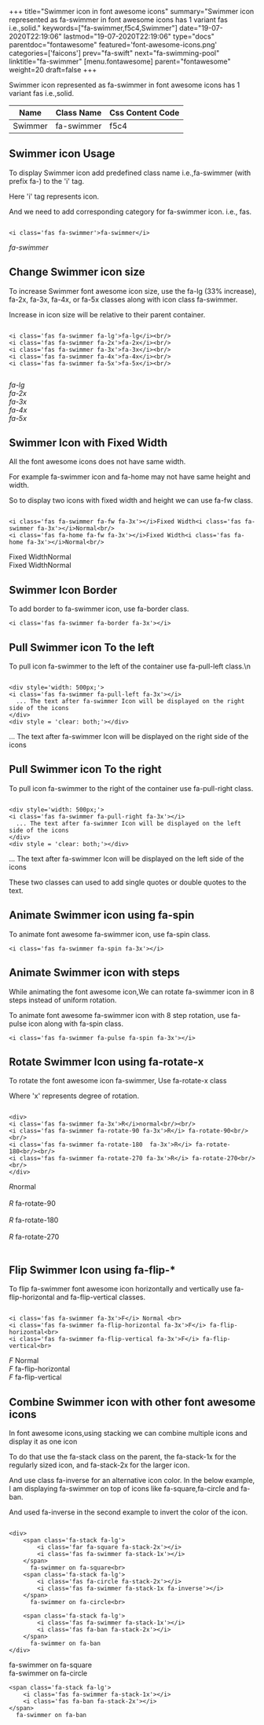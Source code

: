 +++
title="Swimmer icon in font awesome icons"
summary="Swimmer icon represented as fa-swimmer in font awesome icons has 1 variant fas i.e.,solid."
keywords=["fa-swimmer,f5c4,Swimmer"]
date="19-07-2020T22:19:06"
lastmod="19-07-2020T22:19:06"
type="docs"
parentdoc="fontawesome"
featured='font-awesome-icons.png'
categories=['faicons']
prev="fa-swift"
next="fa-swimming-pool"
linktitle="fa-swimmer"
[menu.fontawesome]
parent="fontawesome"
weight=20
draft=false
+++


Swimmer icon represented as fa-swimmer in font awesome icons has 1 variant fas i.e.,solid.

<div class='table-responsive'><table class='table'><thead><tr><th>Name</th><th>Class Name</th><th>Css Content Code</th></tr></thead><tbody><tr><td>Swimmer</td><td>fa-swimmer</td><td>f5c4</td></tr></tbody></table></div>



## Swimmer icon Usage

To display Swimmer icon add predefined class name i.e.,fa-swimmer (with prefix fa-) to the 'i' tag.

Here 'i' tag represents icon.

And we need to add corresponding category for fa-swimmer icon. i.e., fas.


```

<i class='fas fa-swimmer'>fa-swimmer</i>
```

<i class='fas fa-swimmer'>fa-swimmer</i>




## Change Swimmer icon size
To increase Swimmer font awesome icon size, use the fa-lg (33% increase), fa-2x, fa-3x, fa-4x, or fa-5x classes along with icon class fa-swimmer.

Increase in icon size will be relative to their parent container. 

```

<i class='fas fa-swimmer fa-lg'>fa-lg</i><br/>
<i class='fas fa-swimmer fa-2x'>fa-2x</i><br/>
<i class='fas fa-swimmer fa-3x'>fa-3x</i><br/>
<i class='fas fa-swimmer fa-4x'>fa-4x</i><br/>
<i class='fas fa-swimmer fa-5x'>fa-5x</i><br/>
            
```

<i class='fas fa-swimmer fa-lg'>fa-lg</i><br/>
<i class='fas fa-swimmer fa-2x'>fa-2x</i><br/>
<i class='fas fa-swimmer fa-3x'>fa-3x</i><br/>
<i class='fas fa-swimmer fa-4x'>fa-4x</i><br/>
<i class='fas fa-swimmer fa-5x'>fa-5x</i><br/>
            



## Swimmer Icon with Fixed Width 

All the font awesome icons does not have same width.

For example fa-swimmer icon and fa-home may not have same height and width.

So to display two icons with fixed width and height we can use fa-fw class.


```

<i class='fas fa-swimmer fa-fw fa-3x'></i>Fixed Width<i class='fas fa-swimmer fa-3x'></i>Normal<br/>
<i class='fas fa-home fa-fw fa-3x'></i>Fixed Width<i class='fas fa-home fa-3x'></i>Normal<br/>
```

<i class='fas fa-swimmer fa-fw fa-3x'></i>Fixed Width<i class='fas fa-swimmer fa-3x'></i>Normal<br/>
<i class='fas fa-home fa-fw fa-3x'></i>Fixed Width<i class='fas fa-home fa-3x'></i>Normal<br/>



## Swimmer Icon Border 

To add border to fa-swimmer icon, use fa-border class.


```
<i class='fas fa-swimmer fa-border fa-3x'></i>

```
<i class='fas fa-swimmer fa-border fa-3x'></i>





## Pull Swimmer icon To the left

To pull icon fa-swimmer to the left of the container use fa-pull-left class.\n

```

<div style='width: 500px;'>
<i class='fas fa-swimmer fa-pull-left fa-3x'></i>
  ... The text after fa-swimmer Icon will be displayed on the right side of the icons
</div>
<div style = 'clear: both;'></div>
```

<div style='width: 500px;'>
<i class='fas fa-swimmer fa-pull-left fa-3x'></i>
  ... The text after fa-swimmer Icon will be displayed on the right side of the icons
</div>
<div style = 'clear: both;'></div>




## Pull Swimmer icon To the right
To pull icon fa-swimmer to the right of the container use fa-pull-right class.

```

<div style='width: 500px;'>
<i class='fas fa-swimmer fa-pull-right fa-3x'></i>
  ... The text after fa-swimmer Icon will be displayed on the left side of the icons
</div>
<div style = 'clear: both;'></div>
```

<div style='width: 500px;'>
<i class='fas fa-swimmer fa-pull-right fa-3x'></i>
  ... The text after fa-swimmer Icon will be displayed on the left side of the icons
</div>
<div style = 'clear: both;'></div>

These two classes can used to add single quotes or double quotes to the text.


## Animate Swimmer icon using fa-spin
To animate font awesome fa-swimmer icon, use fa-spin class.

```
<i class='fas fa-swimmer fa-spin fa-3x'></i>
```
<i class='fas fa-swimmer fa-spin fa-3x'></i>




## Animate Swimmer icon with steps
While animating the font awesome icon,We can rotate fa-swimmer icon in 8 steps instead of uniform rotation.

To animate font awesome fa-swimmer icon with 8 step rotation, use fa-pulse icon along with fa-spin class.


```
<i class='fas fa-swimmer fa-pulse fa-spin fa-3x'></i>

```
<i class='fas fa-swimmer fa-pulse fa-spin fa-3x'></i>





## Rotate Swimmer Icon using fa-rotate-x
To rotate the font awesome icon fa-swimmer, Use fa-rotate-x class

Where 'x' represents degree of rotation.


```

<div>
<i class='fas fa-swimmer fa-3x'>R</i>normal<br/><br/>
<i class='fas fa-swimmer fa-rotate-90 fa-3x'>R</i> fa-rotate-90<br/><br/> 
<i class='fas fa-swimmer fa-rotate-180  fa-3x'>R</i> fa-rotate-180<br/><br/> 
<i class='fas fa-swimmer fa-rotate-270 fa-3x'>R</i> fa-rotate-270<br/><br/>
</div>
```

<div>
<i class='fas fa-swimmer fa-3x'>R</i>normal<br/><br/>
<i class='fas fa-swimmer fa-rotate-90 fa-3x'>R</i> fa-rotate-90<br/><br/> 
<i class='fas fa-swimmer fa-rotate-180  fa-3x'>R</i> fa-rotate-180<br/><br/> 
<i class='fas fa-swimmer fa-rotate-270 fa-3x'>R</i> fa-rotate-270<br/><br/>
</div>




## Flip Swimmer Icon using fa-flip-*
To flip fa-swimmer font awesome icon horizontally and vertically use fa-flip-horizontal and fa-flip-vertical classes. 

```

<i class='fas fa-swimmer fa-3x'>F</i> Normal <br>
<i class='fas fa-swimmer fa-flip-horizontal fa-3x'>F</i> fa-flip-horizontal<br>
<i class='fas fa-swimmer fa-flip-vertical fa-3x'>F</i> fa-flip-vertical<br>
```

<i class='fas fa-swimmer fa-3x'>F</i> Normal <br>
<i class='fas fa-swimmer fa-flip-horizontal fa-3x'>F</i> fa-flip-horizontal<br>
<i class='fas fa-swimmer fa-flip-vertical fa-3x'>F</i> fa-flip-vertical<br>




## Combine Swimmer icon with other font awesome icons
In font awesome icons,using stacking we can combine multiple icons and display it as one icon 

To do that use the fa-stack class on the parent, the fa-stack-1x for the regularly sized icon, and fa-stack-2x for the larger icon.

And use class fa-inverse for an alternative icon color. 
In the below example, I am displaying fa-swimmer on top of icons like fa-square,fa-circle and fa-ban.

And used fa-inverse in the second example to invert the color of the icon.

```

<div>
    <span class='fa-stack fa-lg'>
        <i class='far fa-square fa-stack-2x'></i>
        <i class='fas fa-swimmer fa-stack-1x'></i>
    </span>
      fa-swimmer on fa-square<br>
    <span class='fa-stack fa-lg'>
        <i class='fas fa-circle fa-stack-2x'></i>
        <i class='fas fa-swimmer fa-stack-1x fa-inverse'></i>
    </span>
      fa-swimmer on fa-circle<br>

    <span class='fa-stack fa-lg'>
        <i class='fas fa-swimmer fa-stack-1x'></i>
        <i class='fas fa-ban fa-stack-2x'></i>
    </span>
      fa-swimmer on fa-ban
</div>
```

<div>
    <span class='fa-stack fa-lg'>
        <i class='far fa-square fa-stack-2x'></i>
        <i class='fas fa-swimmer fa-stack-1x'></i>
    </span>
      fa-swimmer on fa-square<br>
    <span class='fa-stack fa-lg'>
        <i class='fas fa-circle fa-stack-2x'></i>
        <i class='fas fa-swimmer fa-stack-1x fa-inverse'></i>
    </span>
      fa-swimmer on fa-circle<br>

    <span class='fa-stack fa-lg'>
        <i class='fas fa-swimmer fa-stack-1x'></i>
        <i class='fas fa-ban fa-stack-2x'></i>
    </span>
      fa-swimmer on fa-ban
</div>






